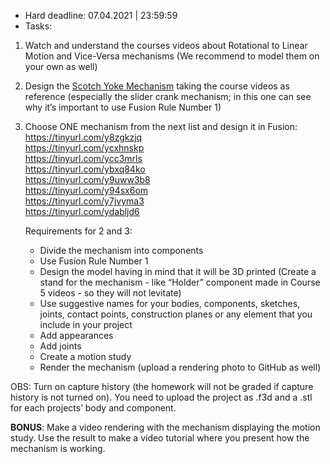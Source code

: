 * Hard deadline:  07.04.2021 | 23:59:59
* Tasks:
1. Watch and understand the courses videos about Rotational to Linear Motion and Vice-Versa mechanisms (We recommend to model them on your own as well)
2. Design the [Scotch Yoke Mechanism](https://www.youtube.com/watch?v=HhX-8RyP214&ab_channel=SkylineTutorials) taking the course videos as reference (especially the slider crank mechanism; in this one can see why it’s important to use Fusion Rule Number 1)
3. Choose ONE mechanism from the next list and design it in Fusion:  
    https://tinyurl.com/y8zgkzjq  
    https://tinyurl.com/ycxhnskp  
    https://tinyurl.com/ycc3mrls  
    https://tinyurl.com/ybxq84ko  
    https://tinyurl.com/y9uww3b8  
    https://tinyurl.com/y94sx6om  
    https://tinyurl.com/y7jvyma3  
    https://tinyurl.com/ydabljd6  

    Requirements for 2 and 3:

    * Divide the mechanism into components
    * Use Fusion Rule Number 1
    * Design the model having in mind that it will be 3D printed (Create a stand for the mechanism - like “Holder” component made in Course 5 videos - so they will not levitate)
    * Use suggestive names for your bodies, components, sketches, joints, contact points, construction planes or any element that you include in your project
    * Add appearances
    * Add joints
    * Create a motion study
    * Render the mechanism (upload a rendering photo to GitHub as well)

  OBS: Turn on capture history (the homework will not be graded if capture history is not turned on). You need to upload the project as .f3d and a .stl for each projects’ body and component.

  **BONUS**:  Make a video rendering with the mechanism displaying the motion study. Use the result to make a video tutorial where you present how the mechanism is working.
